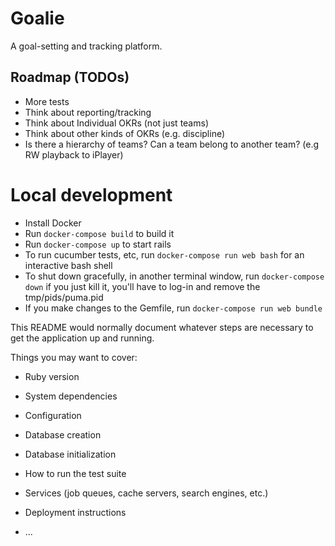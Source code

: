 # Goalie

A goal-setting and tracking platform.

## Roadmap (TODOs)
- More tests
- Think about reporting/tracking
- Think about Individual OKRs (not just teams)
- Think about other kinds of OKRs (e.g. discipline)
- Is there a hierarchy of teams? Can a team belong to another team? (e.g RW playback to iPlayer)

# Local development
- Install Docker
- Run `docker-compose build` to build it
- Run `docker-compose up` to start rails
- To run cucumber tests, etc, run `docker-compose run web bash` for an interactive bash shell
- To shut down gracefully, in another terminal window, run `docker-compose down` if you just kill it, you'll have to log-in and remove the tmp/pids/puma.pid
- If you make changes to the Gemfile, run `docker-compose run web bundle`


This README would normally document whatever steps are necessary to get the
application up and running.

Things you may want to cover:

* Ruby version

* System dependencies

* Configuration

* Database creation

* Database initialization

* How to run the test suite

* Services (job queues, cache servers, search engines, etc.)

* Deployment instructions

* ...
